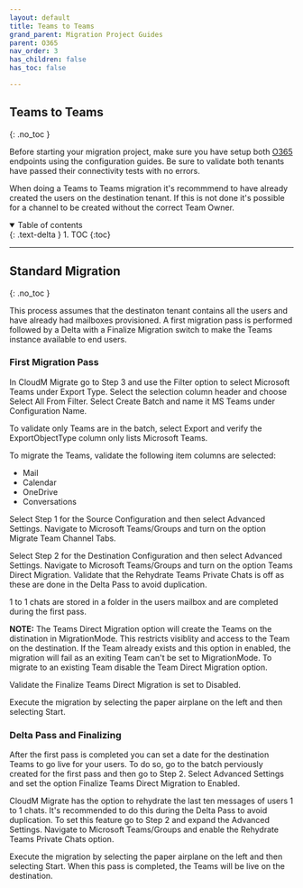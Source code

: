 ```yaml
---
layout: default
title: Teams to Teams
grand_parent: Migration Project Guides
parent: O365
nav_order: 3
has_children: false
has_toc: false

---
```


## Teams to Teams
{: .no_toc }

Before starting your migration project, make sure you have setup both <a href="https://cloudm-migrate.github.io/documentation/Endpoint-Configuration-Guides/O365Tenant.html">O365</a> endpoints using the configuration guides. Be sure to validate both tenants have passed their connectivity tests with no errors. 

When doing a Teams to Teams migration it's recommmend to have already created the users on the destination tenant. If this is not done it's possible for a channel to be created without the correct Team Owner. 

<a name="top"></a>
<details open markdown="block">
  <summary>
    Table of contents
  </summary>
  {: .text-delta }
1. TOC
{:toc}
</details>

---

## Standard Migration 
{: .no_toc }

This process assumes that the destinaton tenant contains all the users and have already had mailboxes provisioned. A first migration pass is performed followed by a Delta with a Finalize Migration switch to make the Teams instance available to end users.

### First Migration Pass

In CloudM Migrate go to Step 3 and use the Filter option to select Microsoft Teams under Export Type. Select the selection column header and choose Select All From Filter. Select Create Batch and name it MS Teams under Configuration Name.

To validate only Teams are in the batch, select Export and verify the ExportObjectType column only lists Microsoft Teams. 

To migrate the Teams, validate the following item columns are selected:

- Mail 
- Calendar 
- OneDrive
- Conversations

Select Step 1 for the Source Configuration and then select Advanced Settings. Navigate to Microsoft Teams/Groups and turn on the option Migrate Team Channel Tabs. 

Select Step 2 for the Destination Configuration and then select Advanced Settings. Navigate to Microsoft Teams/Groups and turn on the option Teams Direct Migration. Validate that the Rehydrate Teams Private Chats is off as these are done in the Delta Pass to avoid duplication. 

1 to 1 chats are stored in a folder in the users mailbox and are completed during the first pass. 

**NOTE:** The Teams Direct Migration option will create the Teams on the distination in MigrationMode. This restricts visiblity and access to the Team on the destination. If the Team already exists and this option in enabled, the migration will fail as an exiting Team can't be set to MigrationMode. To migrate to an existing Team disable the Team Direct Migration option. 

Validate the Finalize Teams Direct Migration is set to Disabled. 

Execute the migration by selecting the paper airplane on the left and then selecting Start. 

### Delta Pass and Finalizing 

After the first pass is completed you can set a date for the destination Teams to go live for your users. To do so, go to the batch perviously created for the first pass and then go to Step 2. Select Advanced Settings and set the option Finalize Teams Direct Migration to Enabled. 

CloudM Migrate has the option to rehydrate the last ten messages of users 1 to 1 chats. It's recommended to do this during the Delta Pass to avoid duplication. To set this feature go to Step 2 and expand the Advanced Settings. Navigate to Microsoft Teams/Groups and enable the Rehydrate Teams Private Chats option. 

Execute the migration by selecting the paper airplane on the left and then selecting Start. When this pass is completed, the Teams will be live on the destination.



